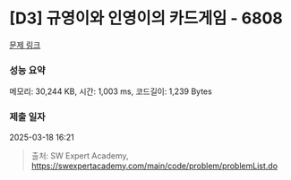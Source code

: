 # [D3] 규영이와 인영이의 카드게임 - 6808 

[문제 링크](https://swexpertacademy.com/main/code/problem/problemDetail.do?contestProbId=AWgv9va6HnkDFAW0) 

### 성능 요약

메모리: 30,244 KB, 시간: 1,003 ms, 코드길이: 1,239 Bytes

### 제출 일자

2025-03-18 16:21



> 출처: SW Expert Academy, https://swexpertacademy.com/main/code/problem/problemList.do